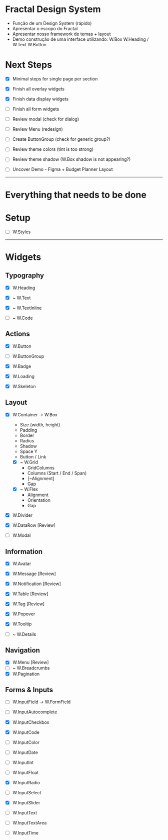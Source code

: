 

# Fractal Design System

- Função de um Design System (rápido)
- Apresentar o escopo do Fractal
- Apresentar nosso framework de temas + layout
- Demo construção de uma interface utilizando:
  W.Box
  W.Heading / W.Text
  W.Button


# Next Steps

- [x] Minimal steps for single page per section
- [x] Finish all overlay widgets
- [x] Finish data display widgets
- [ ] Finish all form widgets

- [ ] Review modal (check for dialog)
- [ ] Review Menu (redesign)
- [ ] Create ButtonGroup (check for generic group?)

- [ ] Review theme colors (tint is too strong)
- [ ] Review theme shadow (W.Box shadow is not appearing?)

- [ ] Uncover Demo - Figma + Budget Planner Layout



---


# Everything that needs to be done


# Setup

- [ ] W.Styles


---

# Widgets

## Typography

- [x] W.Heading
- [x] ~ W.Text
- [x] ~ W.TextInline
- [ ] ~ W.Code


## Actions

- [x] W.Button
- [ ] W.ButtonGroup
- [x] W.Badge
- [x] W.Loading
- [x] W.Skeleton


## Layout

- [x] W.Container -> W.Box
  - Size (width, height)
  - Padding
  - Border
  - Radius
  - Shadow
  - Space Y
  - Button / Link
  - [x] ~ W.Grid
    - GridColumns
    - Columns (Start / End / Span)
    - [~Alignment]
    - Gap
  - [x] ~ W.Flex
    - Alignment
    - Orientation
    - Gap

- [x] W.Divider
- [x] W.DataRow [Review]
- [ ] W.Modal


## Information

- [x] W.Avatar
- [x] W.Message [Review]
- [x] W.Notification [Review]
- [x] W.Table [Review]
- [x] W.Tag [Review]
- [x] W.Popover
- [x] W.Tooltip
- [ ] ~ W.Details


## Navigation

- [x] W.Menu [Review]
- [ ] ~ W.Breadcrumbs
- [x] W.Pagination

## Forms & Inputs

- [ ] W.InputField -> W.FormField
- [ ] W.InputAutocomplete
- [x] W.InputCheckbox
- [x] W.InputCode
- [ ] W.InputColor
- [ ] W.InputDate
- [ ] W.InputInt
- [ ] W.InputFloat
- [x] W.InputRadio
- [ ] W.InputSelect
- [x] W.InputSlider
- [ ] W.InputText
- [ ] W.InputTextArea
- [ ] W.InputTime


